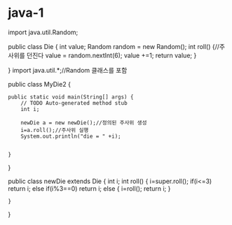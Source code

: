 # java-1
import java.util.Random;

public class Die {
	int value;
	Random random = new Random();
	int roll() {//주사위를 던진다
		value = random.nextInt(6);
		value +=1;
		return value;
	}

}
import java.util.*;//Random 클래스를 포함

public class MyDie2 {

	public static void main(String[] args) {
		// TODO Auto-generated method stub
		int i;
		
		newDie a = new newDie();//정의된 주사위 생성
		i=a.roll();//주사위 실행
		System.out.println("die = " +i);
		

	}

}

public class newDie extends Die {
	int i;
	int roll() {
		i=super.roll();
		if(i<=3)
			return i;
		else if(i%3==0)
			return i;
		else {
			i=roll();
			return i;
		}
		
	}

}
